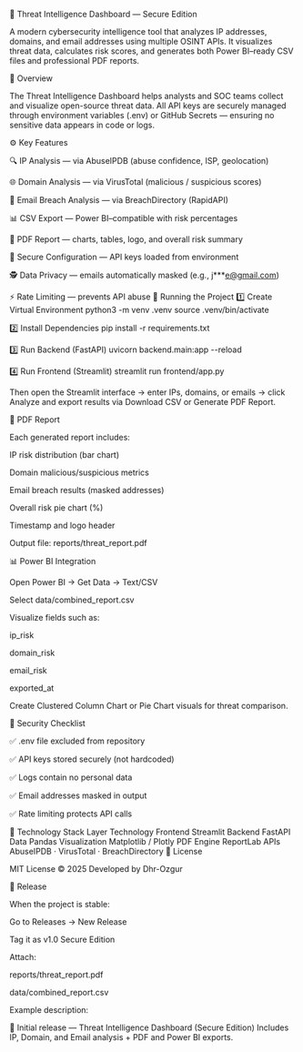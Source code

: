 🧠 Threat Intelligence Dashboard — Secure Edition

A modern cybersecurity intelligence tool that analyzes IP addresses, domains, and email addresses using multiple OSINT APIs.
It visualizes threat data, calculates risk scores, and generates both Power BI–ready CSV files and professional PDF reports.

🎯 Overview

The Threat Intelligence Dashboard helps analysts and SOC teams collect and visualize open-source threat data.
All API keys are securely managed through environment variables (.env) or GitHub Secrets — ensuring no sensitive data appears in code or logs.

⚙️ Key Features

🔍 IP Analysis — via AbuseIPDB (abuse confidence, ISP, geolocation)

🌐 Domain Analysis — via VirusTotal (malicious / suspicious scores)

📧 Email Breach Analysis — via BreachDirectory (RapidAPI)

📊 CSV Export — Power BI–compatible with risk percentages

🧾 PDF Report — charts, tables, logo, and overall risk summary

🔐 Secure Configuration — API keys loaded from environment

🕵️ Data Privacy — emails automatically masked (e.g., j***e@gmail.com)

⚡ Rate Limiting — prevents API abuse
🚀 Running the Project
1️⃣ Create Virtual Environment
python3 -m venv .venv
source .venv/bin/activate

2️⃣ Install Dependencies
pip install -r requirements.txt

3️⃣ Run Backend (FastAPI)
uvicorn backend.main:app --reload

4️⃣ Run Frontend (Streamlit)
streamlit run frontend/app.py


Then open the Streamlit interface → enter IPs, domains, or emails → click Analyze
and export results via Download CSV or Generate PDF Report.

📄 PDF Report

Each generated report includes:

IP risk distribution (bar chart)

Domain malicious/suspicious metrics

Email breach results (masked addresses)

Overall risk pie chart (%)

Timestamp and logo header

Output file: reports/threat_report.pdf

📊 Power BI Integration

Open Power BI → Get Data → Text/CSV

Select data/combined_report.csv

Visualize fields such as:

ip_risk

domain_risk

email_risk

exported_at

Create Clustered Column Chart or Pie Chart visuals for threat comparison.

🧱 Security Checklist

✅ .env file excluded from repository

✅ API keys stored securely (not hardcoded)

✅ Logs contain no personal data

✅ Email addresses masked in output

✅ Rate limiting protects API calls

🧩 Technology Stack
Layer	Technology
Frontend	Streamlit
Backend	FastAPI
Data	Pandas
Visualization	Matplotlib / Plotly
PDF Engine	ReportLab
APIs	AbuseIPDB · VirusTotal · BreachDirectory
🧾 License

MIT License © 2025
Developed by Dhr-Ozgur

🏁 Release

When the project is stable:

Go to Releases → New Release

Tag it as v1.0 Secure Edition

Attach:

reports/threat_report.pdf

data/combined_report.csv

Example description:

🚀 Initial release — Threat Intelligence Dashboard (Secure Edition)
Includes IP, Domain, and Email analysis + PDF and Power BI exports.

